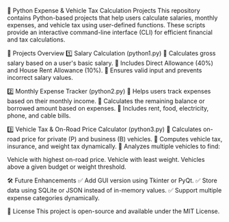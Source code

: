 🚀 Python Expense & Vehicle Tax Calculation Projects
This repository contains Python-based projects that help users calculate salaries, monthly expenses, and vehicle tax using user-defined functions. These scripts provide an interactive command-line interface (CLI) for efficient financial and tax calculations.

📌 Projects Overview
1️⃣ Salary Calculation (python1.py)
🔹 Calculates gross salary based on a user's basic salary.
🔹 Includes Direct Allowance (40%) and House Rent Allowance (10%).
🔹 Ensures valid input and prevents incorrect salary values.

2️⃣ Monthly Expense Tracker (python2.py)
🔹 Helps users track expenses based on their monthly income.
🔹 Calculates the remaining balance or borrowed amount based on expenses.
🔹 Includes rent, food, electricity, phone, and cable bills.

3️⃣ Vehicle Tax & On-Road Price Calculator (python3.py)
🔹 Calculates on-road price for private (P) and business (B) vehicles.
🔹 Computes vehicle tax, insurance, and weight tax dynamically.
🔹 Analyzes multiple vehicles to find:

Vehicle with highest on-road price.
Vehicle with least weight.
Vehicles above a given budget or weight threshold.

🛠️ Future Enhancements
✅ Add GUI version using Tkinter or PyQt.
✅ Store data using SQLite or JSON instead of in-memory values.
✅ Support multiple expense categories dynamically.

📜 License
This project is open-source and available under the MIT License.

